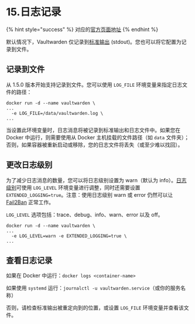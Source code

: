 # 15.日志记录

{% hint style="success" %}
对应的[官方页面地址](https://github.com/dani-garcia/vaultwarden/wiki/Logging)
{% endhint %}

默认情况下，Vaultwarden 仅记录到[标准输出](https://zh.wikipedia.org/wiki/%E6%A8%99%E6%BA%96%E4%B8%B2%E6%B5%81) (stdout)。您也可以将它配置为记录到文件。

## 记录到文件 <a href="#logging-to-a-file" id="logging-to-a-file"></a>

从 1.5.0 版本开始支持记录到文件。您可以使用 `LOG_FILE` 环境变量来指定日志文件的路径：

```docker
docker run -d --name vaultwarden \
...
  -e LOG_FILE=/data/vaultwarden.log \
...
```

当设置此环境变量时，日志消息将被记录到标准输出和日志文件中。如果您在 Docker 中运行，则需要使用从 Docker 主机挂载的文件路径（如 `data` 文件夹）；否则，如果容器被重新启动或移除，您的日志文件将丢失（或至少难以找回）。

## 更改日志级别 <a href="#change-the-log-level" id="change-the-log-level"></a>

为了减少日志消息的数量，您可以将日志级别设置为 warn（默认为 info）。[日志级别](https://docs.rs/log/0.4.7/log/enum.Level.html#variants)可使用 `LOG_LEVEL` 环境变量进行调整，同时还需要设置 `EXTENDED_LOGGING=true`。注意：使用日志级别 warn 或 error 仍然可以让 [Fail2Ban](security/fail2ban-setup.md) 正常工作。

`LOG_LEVEL` 选项包括：trace、debug、info、warn、error 以及 off。

```docker
docker run -d --name vaultwarden \
...
  -e LOG_LEVEL=warn -e EXTENDED_LOGGING=true \
...
```

## 查看日志记录 <a href="#viewing-logs" id="viewing-logs"></a>

如果在 Docker 中运行：`docker logs <container-name>`

如果使用 `systemd` 运行：`journalctl -u vaultwarden.service`（或你的服务名称）

否则，请检查标准输出被重定向到的位置，或设置 `LOG_FILE` 环境变量并查看该文件。
